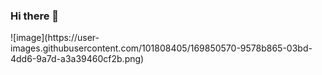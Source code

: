 ### Hi there 👋

<!--
**Rowshan-Hasan/Rowshan-Hasan** is a ✨ _special_ ✨ repository because its `README.md` (this file) appears on your GitHub profile.

Here are some ideas to get you started:

- 🔭 I’m currently working on ...
- 🌱 I’m currently learning ...
- 👯 I’m looking to collaborate on ...
- 🤔 I’m looking for help with ...
- 💬 Ask me about ...
- 📫 How to reach me: ...
- 😄 Pronouns: ...
- ⚡ Fun fact: ...
--> ![image](https://user-images.githubusercontent.com/101808405/169850570-9578b865-03bd-4dd6-9a7d-a3a39460cf2b.png)

